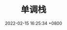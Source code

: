 ---
layout: post
title:  "单调栈"
date:   2022-02-15 16:25:34 +0800
categories: 单调栈
has_children: true
---